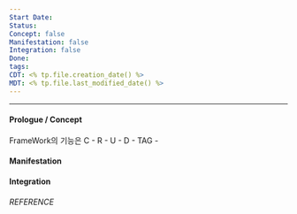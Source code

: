 ```yaml
---
Start Date: 
Status: 
Concept: false
Manifestation: false
Integration: false
Done: 
tags: 
CDT: <% tp.file.creation_date() %>
MDT: <% tp.file.last_modified_date() %>
---
```

---
#### Prologue / Concept
FrameWork의 기능은 
C -
R -
U -
D -
TAG -


#### Manifestation

#### Integration

###### REFERENCE
